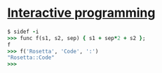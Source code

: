 [1]: http://rosettacode.org/wiki/Interactive_programming

# [Interactive programming][1]

```ruby
$ sidef -i
>>> func f(s1, s2, sep) { s1 + sep*2 + s2 };
f
>>> f('Rosetta', 'Code', ':')
"Rosetta::Code"
>>> 
```